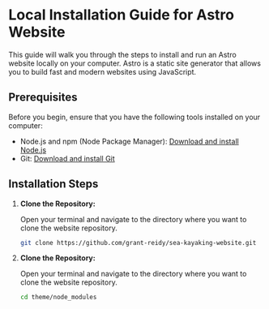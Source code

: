 # Local Installation Guide for Astro Website

This guide will walk you through the steps to install and run an Astro website locally on your computer. Astro is a static site generator that allows you to build fast and modern websites using JavaScript.

## Prerequisites

Before you begin, ensure that you have the following tools installed on your computer:

- Node.js and npm (Node Package Manager): [Download and install Node.js](https://nodejs.org/)
- Git: [Download and install Git](https://git-scm.com/)

## Installation Steps

1. **Clone the Repository:**

   Open your terminal and navigate to the directory where you want to clone the website repository.

   ```sh
   git clone https://github.com/grant-reidy/sea-kayaking-website.git

2. **Clone the Repository:**

   Open your terminal and navigate to the directory where you want to clone the website repository.

   ```sh
   cd theme/node_modules
